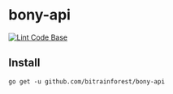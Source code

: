 # bony-api

[![Lint Code Base](https://github.com/bitrainforest/bony-api/actions/workflows/linter.yml/badge.svg)](https://github.com/bitrainforest/bony-api/actions/workflows/linter.yml)

## Install

```shell
go get -u github.com/bitrainforest/bony-api
```